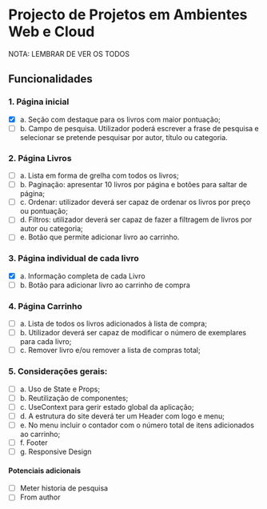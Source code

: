 # Projecto de Projetos em Ambientes Web e Cloud

NOTA: LEMBRAR DE VER OS TODOS

## Funcionalidades

### 1. Página inicial

* [X]  a. Seção com destaque para os livros com maior pontuação;
* [ ]  b. Campo de pesquisa. Utilizador poderá escrever a frase de pesquisa e selecionar se pretende pesquisar por autor, título ou categoria.

### 2. Página Livros

* [ ]  a. Lista em forma de grelha com todos os livros;
* [ ]  b. Paginação: apresentar 10 livros por página e botões para saltar de página;
* [ ]  c. Ordenar: utilizador deverá ser capaz de ordenar os livros por preço ou pontuação;
* [ ]  d. Filtros: utilizador deverá ser capaz de fazer a filtragem de livros por autor ou categoria;
* [ ]  e. Botão que permite adicionar livro ao carrinho.

### 3. Página individual de cada livro

* [X]  a. Informação completa de cada Livro
* [ ]  b. Botão para adicionar livro ao carrinho de compra

### 4. Página Carrinho

* [ ]  a. Lista de todos os livros adicionados à lista de compra;
* [ ]  b. Utilizador deverá ser capaz de modificar o número de exemplares para cada livro;
* [ ]  c. Remover livro e/ou remover a lista de compras total;

### 5. Considerações gerais:

* [ ]  a. Uso de State e Props;
* [ ]  b. Reutilização de componentes;
* [ ]  c. UseContext para gerir estado global da aplicação;
* [ ]  d. A estrutura do site deverá ter um Header com logo e menu;
* [ ]  e. No menu incluir o contador com o número total de itens adicionados ao carrinho;
* [ ]  f. Footer
* [ ]  g. Responsive Design

#### Potenciais adicionais

* [ ]  Meter historia de pesquisa
* [ ]  From author
